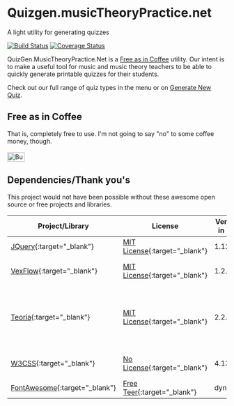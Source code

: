 # Quizgen.musicTheoryPractice.net

A light utility for generating quizzes

[![Build Status](https://travis-ci.org/mshafer1/quizgen_music_theory.svg?branch=master)](https://travis-ci.org/mshafer1/quizgen_music_theory)  [![Coverage Status](https://coveralls.io/repos/github/mshafer1/quizgen_music_theory/badge.svg?branch=master)](https://coveralls.io/github/mshafer1/quizgen_music_theory?branch=master)

QuizGen.MusicTheoryPractice.Net is a <a href="">Free as in Coffee</a> utility.
Our intent is to make a useful tool for music and music theory teachers to be able to quickly generate printable quizzes for their students.

Check out our full range of quiz types in the menu or on <a href="/newQuiz.html">Generate New Quiz</a>.

## Free as in Coffee
That is, completely free to use. I'm not going to say "no" to some coffee money, though.<br/>
<br/>
<a href="https://www.buymeacoffee.com/mshafer1" target="_blank"><img src="https://cdn.buymeacoffee.com/buttons/default-black.png" alt="Buy Me A Coffee" style="height:22px!important;width:40px!important;" ></a>

## Dependencies/Thank you's
This project would not have been possible without these awesome open source or free projects and libraries.

| Project/Library   | License   | Version in use    | Used |
| ---       | ---       | ---               | ---  |
| [JQuery](https://jquery.com/){:target="_blank"}    | [MIT License](https://jquery.org/license/){:target="_blank"} | 1.12.4  | General JS tooling |
| [VexFlow](https://github.com/0xfe/vexflow){:target="_blank"} | [MIT License](https://github.com/0xfe/vexflow/blob/8c10ac8aee4cd92f71786ae1c6cd751497bcb753/LICENSE){:target="_blank"} | 1.2.89 | Generating Staphs and notes |
| [Teoria](https://github.com/saebekassebil/teoria){:target="_blank"} | [MIT License](https://github.com/saebekassebil/teoria/blob/451e0f1b711fe1c0a9d0b34efa3e9863f643110f/LICENSE){:target="_blank"} | 2.2.0 | Generation of intervals, scales, etc to then hand to VexFlow |
| [W3CSS](https://www.w3schools.com/w3css/default.asp){:target="_blank"} | [No License](https://www.w3schools.com/w3css/default.asp){:target="_blank"} | 4.13 | General styling and layout
| [FontAwesome](https://fontawesome.com/){:target="_blank"} | [Free Teer](https://fontawesome.com/start){:target="_blank"} | dynamic | Icons |

